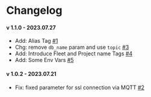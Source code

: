 # Changelog

#### v 1.1.0 - 2023.07.27
* Add: Alias Tag [#1](https://git.smartme.io/smartme.io/arancino/arancino-services/arancino-transmitter/-/issues/1)
* Chg: remove `db_name` param and use `topic` [#3](https://git.smartme.io/smartme.io/arancino/arancino-services/arancino-transmitter/-/issues/3)
* Add: Introduce Fleet and Project name Tags [#4](https://git.smartme.io/smartme.io/arancino/arancino-services/arancino-transmitter/-/issues/4)
* Add: Some Env Vars [#5](https://git.smartme.io/smartme.io/arancino/arancino-services/arancino-transmitter/-/issues/5)

#### v 1.0.2 - 2023.07.21
* Fix: fixed parameter for ssl connection via MQTT [#2](https://git.smartme.io/smartme.io/arancino/arancino-services/arancino-transmitter/-/issues/2)
